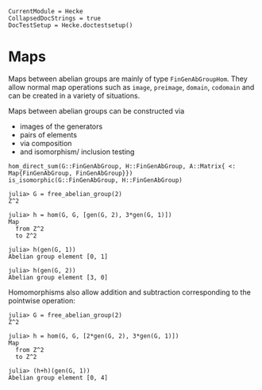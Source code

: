 ```@meta
CurrentModule = Hecke
CollapsedDocStrings = true
DocTestSetup = Hecke.doctestsetup()
```
# Maps
Maps between abelian groups are mainly of type `FinGenAbGroupHom`. They
allow normal map operations such as `image`, `preimage`, `domain`, `codomain`
and can be created in a variety of situations.

Maps between abelian groups can be constructed via
 - images of the generators
 - pairs of elements
 - via composition
 - and isomorphism/ inclusion testing

```@docs
hom_direct_sum(G::FinGenAbGroup, H::FinGenAbGroup, A::Matrix{ <: Map{FinGenAbGroup, FinGenAbGroup}})
is_isomorphic(G::FinGenAbGroup, H::FinGenAbGroup)
```

```jldoctest
julia> G = free_abelian_group(2)
Z^2

julia> h = hom(G, G, [gen(G, 2), 3*gen(G, 1)])
Map
  from Z^2
  to Z^2

julia> h(gen(G, 1))
Abelian group element [0, 1]

julia> h(gen(G, 2))
Abelian group element [3, 0]
```

Homomorphisms also allow addition and subtraction corresponding to the
pointwise operation:
```jldoctest
julia> G = free_abelian_group(2)
Z^2

julia> h = hom(G, G, [2*gen(G, 2), 3*gen(G, 1)])
Map
  from Z^2
  to Z^2

julia> (h+h)(gen(G, 1))
Abelian group element [0, 4]
```

